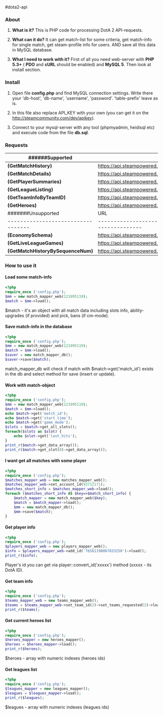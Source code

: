 #dota2-api

### About

1. **What is it?**
This is PHP code for processing DotA 2 API-requests.

2. **What can it do?**
It can get match-list for some criteria, get match-info for single match, get steam-profile info for users.
AND save all this data in MySQL database.

3. **What I need to work with it?**
First of all you need web-server with **PHP 5.3+** ( **PDO** and **cURL** should be enabled) and **MySQL 5**. Then look at install section.

### Install

1. Open file **config.php** and find MySQL connection settings. Write there your 'db-host', 'db-name', 'username', 'password'. 'table-prefix' leave as is.

2. In this file also replace API_KEY with your own (you can get it on the http://steamcommunity.com/dev/apikey).

3. Connect to your mysql-server with any tool (phpmyadmin, heidisql etc) and execute code from the file **db.sql**.

### Requests

|        ######Supported           |                                    URL                                           |
|----------------------------------|----------------------------------------------------------------------------------|
|**(GetMatchHistory)**             | https://api.steampowered.com/IDOTA2Match_570/GetMatchHistory/v001/               |
|**(GetMatchDetails)**             | https://api.steampowered.com/IDOTA2Match_570/GetMatchDetails/v001/               |
|**(GetPlayerSummaries)**          | https://api.steampowered.com/ISteamUser/GetPlayerSummaries/v0002/                |
|**(GetLeagueListing)**            | https://api.steampowered.com/IDOTA2Match_570/GetLeagueListing/v0001/             |
|**(GetTeamInfoByTeamID)**         | https://api.steampowered.com/IDOTA2Match_570/GetTeamInfoByTeamID/v001/           |
|**(GetHeroes)**                   | https://api.steampowered.com/IEconDOTA2_570/GetHeroes/v0001/                     |
|       #######Unsupported         |                                    URL                                           |
|----------------------------------|----------------------------------------------------------------------------------|
|**(EconomySchema)**               | https://api.steampowered.com/IEconItems_570/GetSchema/v0001/                     |
|**(GetLiveLeagueGames)**          | https://api.steampowered.com/IDOTA2Match_570/GetLiveLeagueGames/v0001/           |
|**(GetMatchHistoryBySequenceNum)**| https://api.steampowered.com/IDOTA2Match_570/GetMatchHistoryBySequenceNum/v0001/ |

### How to use it

#### Load some match-info
```php
<?php
require_once ('config.php');
$mm = new match_mapper_web(121995119);
$match = $mm->load();
```
$match - it's an object with all match data including slots info, ability-upgrades (if provided) and pick, bans (if cm-mode).

#### Save match-info in the database
```php
<?php
require_once ('config.php');
$mm = new match_mapper_web(121995119);
$match = $mm->load();
$saver = new match_mapper_db();
$saver->save($match);
```
match_mapper_db will check if match with $match->get('match_id') exists in the db and select method for save (insert or update).


#### Work with match-object
```php
<?php
require_once ('config.php');
$mm = new match_mapper_web(121995119);
$match = $mm->load();
echo $match->get('match_id');
echo $match->get('start_time');
echo $match->get('game_mode');
$slots = $match->get_all_slots();
foreach($slots as $slot) {
    echo $slot->get('last_hits');
}
print_r($match->get_data_array());
print_r($match->get_slot(0)->get_data_array());
```

#### I want get all matches with some player
````php
<?php
require_once ('config.php');
$matches_mapper_web = new matches_mapper_web();
$matches_mapper_web->set_account_id(93712171);
$matches_short_info = $matches_mapper_web->load();
foreach ($matches_short_info AS $key=>$match_short_info) {
    $match_mapper = new match_mapper_web($key);
    $match = $match_mapper->load();
    $mm = new match_mapper_db();
    $mm->save($match);
}
````

#### Get player info
````php
<?php
require_once ('config.php');
$players_mapper_web = new players_mapper_web();
$info = $players_mapper_web->add_id('76561198067833250')->load();
print_r($info);
````
Player's id you can get via player::convert_id('xxxxx') method (xxxxx - its DotA ID).

#### Get team info
````php
<?php
require_once ('config.php');
$teams_mapper_web = new teams_mapper_web();
$teams = $teams_mapper_web->set_team_id(2)->set_teams_requested(2)->load();
print_r($teams);
````

#### Get current heroes list
````php
<?php
require_once ('config.php');
$heroes_mapper = new heroes_mapper();
$heroes = $heroes_mapper->load();
print_r($heroes);
````
$heroes - array with numeric indexes (heroes ids)

#### Get leagues list
````php
<?php
require_once ('config.php');
$leagues_mapper = new leagues_mapper();
$leagues = $leagues_mapper->load();
print_r($leagues);
````
$leagues - array with numeric indexes (leagues ids)